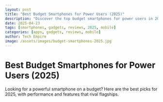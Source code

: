 ```yaml
---
layout: post
title: "Best Budget Smartphones for Power Users (2025)"
description: "Discover the top budget smartphones for power users in 2025. Get flagship features without breaking the bank."
date: 2025-04-23
tags: [smartphones, gadgets, reviews, 2025, mobile]
categories: [apps, gadgets, reviews, mobile]
author: Tech Empire
image: /assets/images/budget-smartphones-2025.jpg
---
```


# Best Budget Smartphones for Power Users (2025)

Looking for a powerful smartphone on a budget? Here are the best picks for 2025, with performance and features that rival flagships.